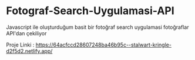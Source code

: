 # Fotograf-Search-Uygulamasi-API 
Javascript ile oluşturduğum basit bir fotoğraf search uygulamasi fotoğraflar API'dan çekiliyor

Proje Linki : https://64acfccd28607248ba46b95c--stalwart-kringle-d2f5d2.netlify.app/